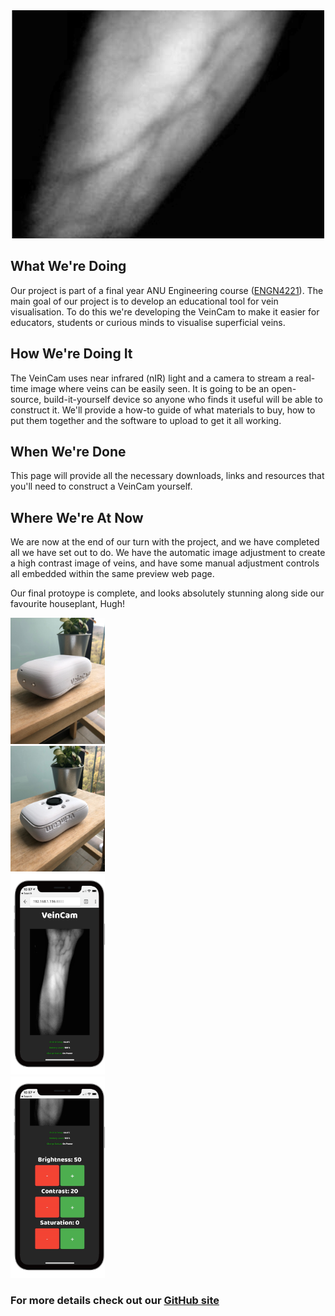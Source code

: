 <div style="text-align:center"><img src ="images/progress-images/test-stream-result-3-crop.png" /></div>

## What We're Doing
Our project is part of a final year ANU Engineering course ([ENGN4221](https://eng.anu.edu.au/courses/engn4221/project/)). The main goal of our project is to develop an educational tool for vein visualisation. To do this we're developing the VeinCam to make it easier for educators, students or curious minds to visualise superficial veins.

## How We're Doing It
The VeinCam uses near infrared (nIR) light and a camera to stream a real-time image where veins can be easily seen. It is going to be an open-source, build-it-yourself device so anyone who finds it useful will be able to construct it. We'll provide a how-to guide of what materials to buy, how to put them together and the software to upload to get it all working.

## When We're Done
This page will provide all the necessary downloads, links and resources that you'll need to construct a VeinCam yourself.

## Where We're At Now
We are now at the end of our turn with the project, and we have completed all we have set out to do. We have the automatic image adjustment to create a high contrast image of veins, and have some manual adjustment controls all embedded within the same preview web page.

Our final protoype is complete, and looks absolutely stunning along side our favourite houseplant, Hugh!

<div class="row">
  <div class="column">
    <img src ="images/prototype/prototype-2.2-down.JPG" width="30%">
  </div>
  <div class="column">
    <img src ="images/prototype/prototype-2.2-up.JPG" width="30%">
  </div>
<div class="row">
  <div class="column">
    <img src ="images/tutorial-imagaes/iPhone Mockup1.png" width="30%">
  </div>
  <div class="column">
    <img src ="images/tutorial-imagaes/iPhone Mockup2.png" width="30%">
  </div>
</div>

### For more details check out our [GitHub site](https://github.com/chrisbodger/VeinCam)
